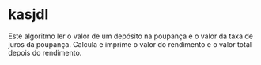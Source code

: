 kasjdl
======

Este algoritmo ler o valor de um depósito na poupança e o
valor da taxa de juros da poupança. 
Calcula e imprime o valor do rendimento e o valor total depois do rendimento.
